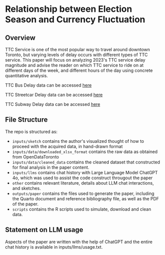 # Relationship between Election Season and Currency Fluctuation

## Overview

TTC Service is one of the most popular way to travel around downtown Toronto, but varying levels of delay occurs with different types of TTC service. This paper will focus on analyzing 2023's TTC service delay magnitude and advise the reader on which TTC service to ride on at different days of the week, and different hours of the day using concrete quantitative analysis.

TTC Bus Delay data can be accessed [here](https://open.toronto.ca/dataset/ttc-bus-delay-data/)

TTC Streetcar Delay data can be accessed [here](https://open.toronto.ca/dataset/ttc-streetcar-delay-data/)

TTC Subway Delay data can be accessed [here](https://open.toronto.ca/dataset/ttc-subway-delay-data/)

## File Structure

The repo is structured as:

-   `inputs/sketch` contains the author's visualized thought of how to proceed with the acquired data, in hand-drawn format
-   `inputs/data/downloaded_xlsx_format` contains the raw data as obtained from OpenDataToronto
-   `inputs/data/cleaned_data` contains the cleaned dataset that constructed for final analysis in the paper content.
-   `inputs/llms` contains chat history with Large Language Model ChatGPT 4o, which was used to assist the code construct througout the paper
-   `other` contains relevant literature, details about LLM chat interactions, and sketches.
-   `outputs/paper` contains the files used to generate the paper, including the Quarto document and reference bibliography file, as well as the PDF of the paper.
-   `scripts` contains the R scripts used to simulate, download and clean data.

## Statement on LLM usage

Aspects of the paper are written with the help of ChatGPT and the entire chat history is available in inputs/llms/usage.txt.
